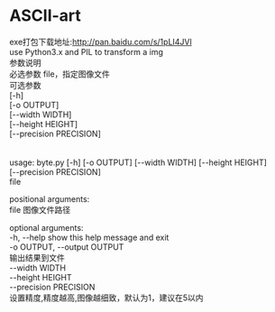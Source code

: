 # ASCII-art
exe打包下载地址:http://pan.baidu.com/s/1pLI4JVl <br>
use Python3.x and PIL to transform a img<br>
参数说明<br>
必选参数 file，指定图像文件<br>
可选参数<br>
[-h] <br>
[-o OUTPUT] <br>
[--width WIDTH] <br>
[--height HEIGHT]<br>
[--precision PRECISION]<br>
<br><br>
usage: byte.py [-h] [-o OUTPUT] [--width WIDTH] [--height HEIGHT]<br>
               [--precision PRECISION]<br>
               file<br>

positional arguments:<br>
  file                  图像文件路径<br>

optional arguments:<br>
  -h, --help            show this help message and exit<br>
  -o OUTPUT, --output OUTPUT<br>
                        输出结果到文件<br>
  --width WIDTH<br>
  --height HEIGHT<br>
  --precision PRECISION<br>
                        设置精度,精度越高,图像越细致，默认为1，建议在5以内<br>
